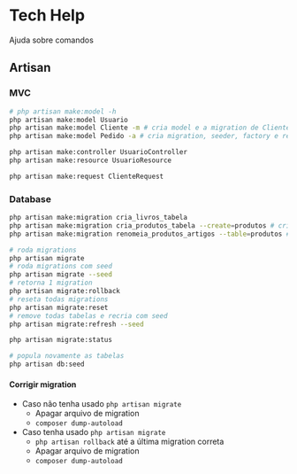 # Tech Help

Ajuda sobre comandos

## Artisan

### MVC

```sh
# php artisan make:model -h
php artisan make:model Usuario
php artisan make:model Cliente -m # cria model e a migration de Cliente
php artisan make:model Pedido -a # cria migration, seeder, factory e resource controller

php artisan make:controller UsuarioController
php artisan make:resource UsuarioResource

php artisan make:request ClienteRequest
```

### Database

```sh
php artisan make:migration cria_livros_tabela
php artisan make:migration cria_produtos_tabela --create=produtos # cria tabela
php artisan make:migration renomeia_produtos_artigos --table=produtos # utiliza uma existente
```

```sh
# roda migrations
php artisan migrate
# roda migrations com seed
php artisan migrate --seed
# retorna 1 migration
php artisan migrate:rollback
# reseta todas migrations
php artisan migrate:reset
# remove todas tabelas e recria com seed
php artisan migrate:refresh --seed

php artisan migrate:status

# popula novamente as tabelas
php artisan db:seed
```

#### Corrigir migration

- Caso não tenha usado ``php artisan migrate``
    - Apagar arquivo de migration
    - ``composer dump-autoload`` <!-- ? -->
- Caso tenha usado ``php artisan migrate``
    - ``php artisan rollback`` até a última migration correta
    - Apagar arquivo de migration
    - ``composer dump-autoload`` <!-- ? -->


